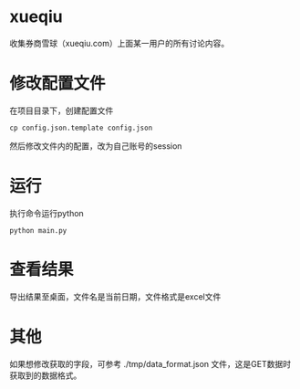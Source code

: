 # xueqiu
收集券商雪球（xueqiu.com）上面某一用户的所有讨论内容。

# 修改配置文件
在项目目录下，创建配置文件
```shell
cp config.json.template config.json
```

然后修改文件内的配置，改为自己账号的session

# 运行
执行命令运行python
```shell
python main.py
```

# 查看结果
导出结果至桌面，文件名是当前日期，文件格式是excel文件


# 其他
如果想修改获取的字段，可参考 ./tmp/data_format.json 文件，这是GET数据时获取到的数据格式。
